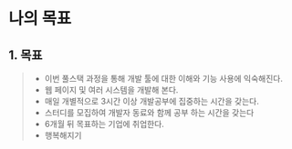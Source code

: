 # 나의 목표
## 1. 목표
> - 이번 풀스택 과정을 통해 개발 툴에 대한 이해와 기능 사용에 익숙해진다.
> - 웹 페이지 및 여러 시스템을 개발해 본다.
> - 매일 개별적으로 3시간 이상 개발공부에 집중하는 시간을 갖는다.
> - 스터디를 모집하여 개발자 동료와 함께 공부 하는 시간을 갖는다
> - 6개월 뒤 목표하는 기업에 취업한다.
> - 행복해지기